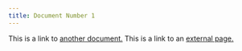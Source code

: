 ```yaml
---
title: Document Number 1
---
```


This is a link to [another document.](doc3.md) This is a link to an [external page.](http://www.example.com)
